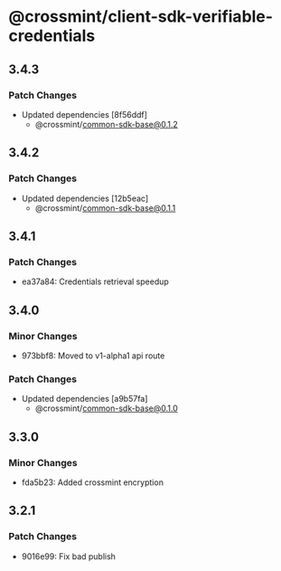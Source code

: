 # @crossmint/client-sdk-verifiable-credentials

## 3.4.3

### Patch Changes

-   Updated dependencies [8f56ddf]
    -   @crossmint/common-sdk-base@0.1.2

## 3.4.2

### Patch Changes

-   Updated dependencies [12b5eac]
    -   @crossmint/common-sdk-base@0.1.1

## 3.4.1

### Patch Changes

-   ea37a84: Credentials retrieval speedup

## 3.4.0

### Minor Changes

-   973bbf8: Moved to v1-alpha1 api route

### Patch Changes

-   Updated dependencies [a9b57fa]
    -   @crossmint/common-sdk-base@0.1.0

## 3.3.0

### Minor Changes

-   fda5b23: Added crossmint encryption

## 3.2.1

### Patch Changes

-   9016e99: Fix bad publish
